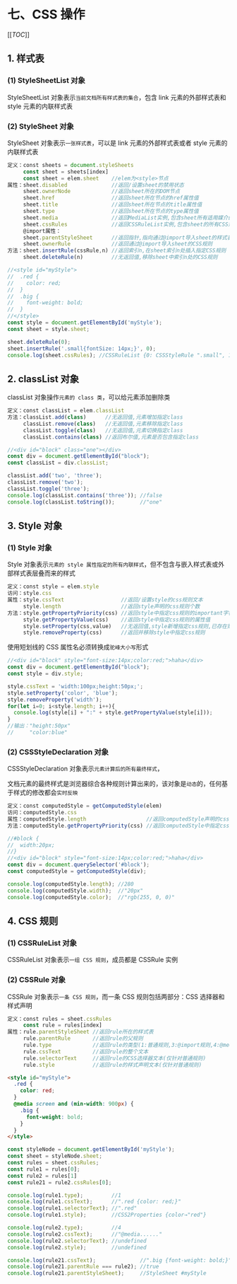 # 七、CSS 操作

[[_TOC_]]

## 1. 样式表

### (1) StyleSheetList 对象

StyleSheetList 对象表示`当前文档所有样式表的集合`，包含 link 元素的外部样式表和 style 元素的内联样式表

### (2) StyleSheet 对象

StyleSheet 对象表示`一张样式表`，可以是 link 元素的外部样式表或者 style 元素的内联样式表

```javascript
定义：const sheets = document.styleSheets 
     const sheet = sheets[index]
     const sheet = elem.sheet    //elem为<style>节点
属性：sheet.disabled              //返回/设置sheet的禁用状态
     sheet.ownerNode             //返回sheet所在的DOM节点
     sheet.href                  //返回sheet所在节点的href属性值
     sheet.title                 //返回sheet所在节点的title属性值
     sheet.type                  //返回sheet所在节点的type属性值
     sheet.media                 //返回MediaList实例,包含sheet所有适用媒介的集合
     sheet.cssRules              //返回CSSRuleList实例,包含sheet的所有CSS规则
     @import属性：
     sheet.parentStyleSheet      //返回指针,指向通过@import导入sheet的样式表
     sheet.ownerRule             //返回通过@import导入sheet的CSS规则
方法：sheet.insertRule(cssRule,n) //返回索引n,在sheet索引n处插入指定CSS规则
     sheet.deleteRule(n)         //无返回值,移除sheet中索引n处的CSS规则
```

```javascript
//<style id="myStyle">
//  .red {
//    color: red;
//  }
//  .big {
//    font-weight: bold;
//  }
//</style>
const style = document.getElementById('myStyle');
const sheet = style.sheet;

sheet.deleteRule(0);
sheet.insertRule('.small{fontSize: 14px;}', 0);
console.log(sheet.cssRules); //CSSRuleList {0: CSSStyleRule ".small", 1: CSSStyleRule ".big", length: 2}
```

## 2. classList 对象

classList 对象操作`元素的 class 类`，可以给元素添加删除类

```javascript
定义：const classList = elem.classList
方法：classList.add(class)      //无返回值,元素增加指定class
     classList.remove(class)   //无返回值,元素移除指定class
     classList.toggle(class)   //无返回值,元素切换指定class
     classList.contains(class) //返回布尔值,元素是否包含指定class
```

```javascript
//<div id="block" class="one"></div>
const div = document.getElementById("block");
const classList = div.classList;

classList.add('two', 'three');
classList.remove('two');
classList.toggle('three');
console.log(classList.contains('three')); //false
console.log(classList.toString());        //"one"
```

## 3. Style 对象

### (1) Style 对象

Style 对象表示`元素的 style 属性指定的所有内联样式`，但不包含与嵌入样式表或外部样式表层叠而来的样式

```javascript
定义：const style = elem.style
访问：style.css
属性：style.cssText                  //返回/设置style的css规则文本
     style.length                   //返回style声明的css规则个数
方法：style.getPropertyPriority(css) //返回style中指定css规则的important字符串
     style.getPropertyValue(css)    //返回style中指定css规则的属性值
     style.setProperty(css,value)   //无返回值,style新增指定css规则,已存在则修改
     style.removeProperty(css)      //返回并移除style中指定css规则
```

使用短划线的 CSS 属性名必须转换成`驼峰大小写`形式

```javascript
//<div id="block" style="font-size:14px;color:red;">haha</div>
const div = document.getElementById("block");
const style = div.style;

style.cssText = 'width:100px;height:50px;'; 
style.setProperty('color', 'blue');
style.removeProperty('width');
for(let i=0; i<style.length; i++){
  console.log(style[i] + ":" + style.getPropertyValue(style[i])); 
}
//输出："height:50px"  
//     "color:blue"
```

### (2) CSSStyleDeclaration 对象

CSSStyleDeclaration 对象表示`元素计算后的所有最终样式`，

文档元素的最终样式是浏览器综合各种规则计算出来的，该对象是`动态`的，任何基于样式的修改都会`实时反映`

```javascript
定义：const computedStyle = getComputedStyle(elem)
访问：computedStyle.css
属性：computedStyle.length                   //返回computedStyle声明的css规则个数
方法：computedStyle.getPropertyPriority(css) //返回computedStyle中指定css规则的important字符串
```

```javascript
//#block {
//  width:20px;
//}
//<div id="block" style="font-size:14px;color:red;">haha</div>
const div = document.querySelector('#block');
const computedStyle = getComputedStyle(div);

console.log(computedStyle.length); //280
console.log(computedStyle.width);  //"20px"
console.log(computedStyle.color);  //"rgb(255, 0, 0)"
```

## 4. CSS 规则

### (1) CSSRuleList 对象

CSSRuleList 对象表示`一组 CSS 规则`，成员都是 CSSRule 实例

### (2) CSSRule 对象

CSSRule 对象表示`一条 CSS 规则`，而一条 CSS 规则包括两部分：CSS 选择器和样式声明

```javascript
定义：const rules = sheet.cssRules
     const rule = rules[index]
属性：rule.parentStyleSheet //返回rule所在的样式表
     rule.parentRule       //返回rule的父规则
     rule.type             //返回rule的类型(1:普通规则,3:@import规则,4:@media规则,5:@font-face规则)
     rule.cssText          //返回rule的整个文本
     rule.selectorText     //返回rule的CSS选择器文本(仅针对普通规则)
     rule.style            //返回rule的样式声明文本(仅针对普通规则)
```

```html
<style id="myStyle">
  .red {
    color: red;
  }
  @media screen and (min-width: 900px) {
    .big {
      font-weight: bold;
    }
  }
</style>
```

```javascript
const styleNode = document.getElementById('myStyle');
const sheet = styleNode.sheet;
const rules = sheet.cssRules;
const rule1 = rules[0];
const rule2 = rules[1]
const rule21 = rule2.cssRules[0];

console.log(rule1.type);         //1
console.log(rule1.cssText);      //".red {color: red;}"
console.log(rule1.selectorText); //".red"
console.log(rule1.style);        //CSS2Properties {color→"red"}

console.log(rule2.type);         //4
console.log(rule2.cssText);      //"@media......"
console.log(rule2.selectorText); //undefined
console.log(rule2.style);        //undefined

console.log(rule21.cssText);              //".big {font-weight: bold;}"
console.log(rule21.parentRule === rule2); //true
console.log(rule21.parentStyleSheet);     //StyleSheet #myStyle
```
